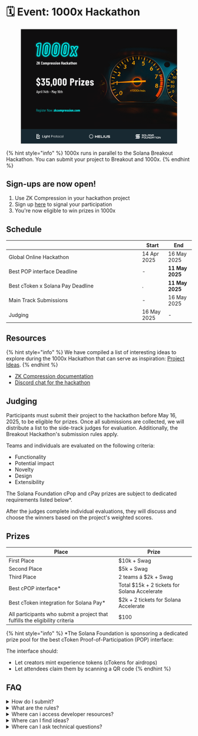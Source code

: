 # 🗓️ Event: 1000x Hackathon

<figure><img src="../.gitbook/assets/1000x_35_banner (1).png" alt=""><figcaption></figcaption></figure>

{% hint style="info" %}
1000x runs in parallel to the Solana Breakout Hackathon. You can submit your project to Breakout and 1000x.
{% endhint %}

## Sign-ups are now open!

1. Use ZK Compression in your hackathon project
2. Sign up [here](https://docs.google.com/forms/d/e/1FAIpQLSekwFXBe009nO1fIgUHQfiAU0ILRN8y2O1XUm1qoJRZYGus-g/viewform?usp=header) to signal your participation
3. You're now eligible to win prizes in 1000x

## Schedule

<table><thead><tr><th width="348"></th><th>Start</th><th>End</th></tr></thead><tbody><tr><td>Global Online Hackathon</td><td>14 Apr 2025</td><td>16 May 2025</td></tr><tr><td>Best POP interface Deadline</td><td>-</td><td><strong>11 May 2025</strong></td></tr><tr><td>Best cToken x Solana Pay Deadline</td><td>.</td><td><strong>11 May 2025</strong></td></tr><tr><td>Main Track Submissions</td><td>-</td><td>16 May 2025</td></tr><tr><td>Judging</td><td>16 May 2025</td><td>-</td></tr></tbody></table>

## Resources

{% hint style="info" %}
We have compiled a list of interesting ideas to explore during the 1000x Hackathon that can serve as inspiration: [Project Ideas](https://github.com/Lightprotocol/1000x-hackathon/blob/main/ideas.md).
{% endhint %}

* [ZK Compression documentation](https://www.zkcompression.com/)
* [Discord chat for the hackathon](https://discord.com/invite/qCv4Y7uYmh)

## Judging

Participants must submit their project to the hackathon before May 16, 2025, to be eligible for prizes. Once all submissions are collected, we will distribute a list to the side-track judges for evaluation. Additionally, the Breakout Hackathon's submission rules apply.

Teams and individuals are evaluated on the following criteria:

* Functionality
* Potential impact
* Novelty
* Design
* Extensibility

The Solana Foundation cPop and cPay prizes are subject to dedicated requirements listed below\*.&#x20;

After the judges complete individual evaluations, they will discuss and choose the winners based on the project's weighted scores.

## Prizes

| Place                                                                        | Prize                                        |
| ---------------------------------------------------------------------------- | -------------------------------------------- |
| First Place                                                                  | $10k + Swag                                  |
| Second Place                                                                 | $5k + Swag                                   |
| Third Place                                                                  | 2 teams á $2k + Swag                         |
| Best cPOP interface\*                                                        | Total $15k + 2 tickets for Solana Accelerate |
| Best cToken integration for Solana Pay\*                                     | $2k + 2 tickets for Solana Accelerate        |
| All participants who submit a project that fulfills the eligibility criteria | $100                                         |

{% hint style="info" %}
\*The Solana Foundation is sponsoring a dedicated prize pool for the best cToken Proof-of-Participation (POP) interface:

The interface should:

* Let creators mint experience tokens (cTokens for airdrops)
* Let attendees claim them by scanning a QR code
{% endhint %}

## FAQ

<details>

<summary>How do I submit?</summary>

1. Submit your project [here](https://docs.google.com/forms/d/e/1FAIpQLSekwFXBe009nO1fIgUHQfiAU0ILRN8y2O1XUm1qoJRZYGus-g/viewform?usp=header) by May 16.

</details>

<details>

<summary>What are the rules?</summary>

The [Solana Foundation Rules](https://www.colosseum.org/files/Breakout%20Hackathon%20Official%20Rules%202025.pdf) apply.&#x20;

Additionally, to be eligible to score in the "1000x Hackathon", your project must:

* Use compressed tokens or compressed accounts in some capacity.
* Submit by May 16.
* Each participant can have a maximum of 1 project submission count towards scoring in the "1000x hackathon".
* The Solana Foundation cPoap and cPay prizes are subject to dedicated requirements\*.
* Please note that we award the prizes and the $100 participation bounty at our sole discretion. We reserve the right not to award the participation bounty if a submission is deemed insufficient in effort or quality.

</details>

<details>

<summary>Where can i access developer resources?</summary>

* [ZK Compression documentation](../)
* [Light Protocol Monorepo](https://github.com/lightprotocol/light-protocol)
* [Example programs](https://github.com/Lightprotocol/light-protocol/tree/main/examples)
* Example clients ([web](https://github.com/Lightprotocol/example-web-client), [node](https://github.com/Lightprotocol/example-nodejs-client))

- [Integration guides](https://www.zkcompression.com/developers/creating-airdrops-with-compressed-tokens)

* Introductory [Blog](https://www.helius.dev/blog/solana-builders-zk-compression) posts

</details>

<details>

<summary>Where can I find ideas?</summary>

We encourage you to build things that you're excited about building.&#x20;

For inspiration, we have compiled a list of interesting ideas [here](https://github.com/Lightprotocol/1000x-hackathon/).

</details>

<details>

<summary>Where can I ask technical questions?</summary>

1. Check out the [Light](https://discord.gg/CYvjBgzRFP) and [Helius](https://discord.gg/Uzzf6a7zKr) Developer Discord servers!
2. We also host [office hours](https://calendly.com/swen_light/1000x-breakout-hackathon-office-hours) for teams or individuals participating in the hackathon.

</details>

